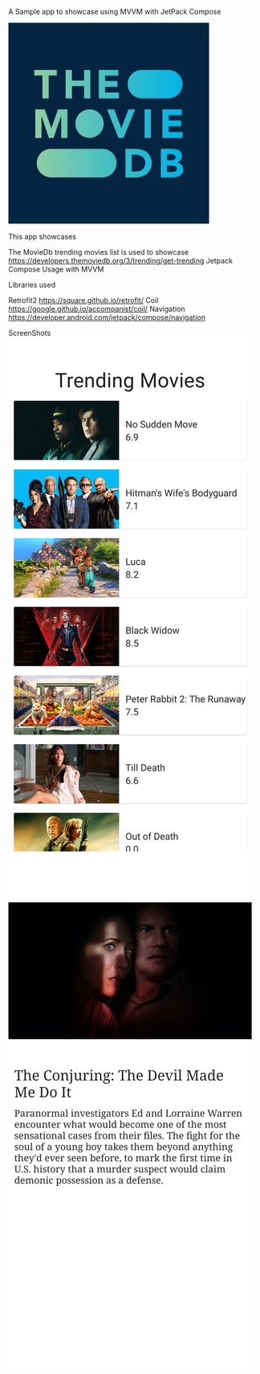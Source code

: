 A Sample app to showcase using MVVM with JetPack Compose

![Alt text](/moviedb.jpeg?raw=true "")

This app showcases

The MovieDb trending movies list is used to showcase  https://developers.themoviedb.org/3/trending/get-trending
Jetpack Compose Usage with MVVM 

Libraries used
                                   
Retrofit2 https://square.github.io/retrofit/
Coil https://google.github.io/accompanist/coil/
Navigation https://developer.android.com/jetpack/compose/navigation

ScreenShots
![Alt text](/screenshot_one.png?raw=true "")  
![Alt text](/screenshot_two.png?raw=true "")  
